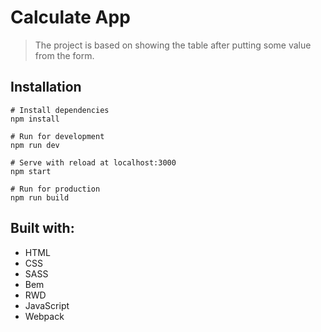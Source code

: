 # Calculate App
> The project is based on showing the table after putting some value from the form.

## Installation
```
# Install dependencies
npm install

# Run for development
npm run dev

# Serve with reload at localhost:3000
npm start

# Run for production
npm run build
```

## Built with:

* HTML 
* CSS
* SASS
* Bem
* RWD
* JavaScript
* Webpack

